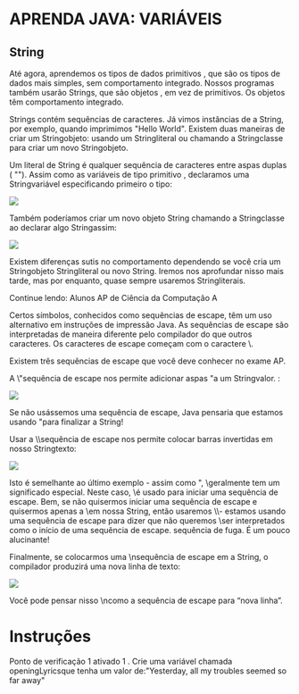 <h1>APRENDA JAVA: VARIÁVEIS</h1>

<h2>String</h2>

<p>Até agora, aprendemos os tipos de dados primitivos , que são os tipos de dados mais simples, sem comportamento integrado. Nossos programas também usarão Strings, que são objetos , em vez de primitivos. Os objetos têm comportamento integrado.</p>

<p>Strings contém sequências de caracteres. Já vimos instâncias de a String, por exemplo, quando imprimimos "Hello World". Existem duas maneiras de criar um Stringobjeto: usando um Stringliteral ou chamando a Stringclasse para criar um novo Stringobjeto.</p>

<p>Um literal de String é qualquer sequência de caracteres entre aspas duplas ( ""). Assim como as variáveis ​​de tipo primitivo , declaramos uma Stringvariável especificando primeiro o tipo:</p>

<img src="java1.png">

<p>Também poderíamos criar um novo objeto String chamando a Stringclasse ao declarar algo Stringassim:</p>

<img src="java2.png">

<p>Existem diferenças sutis no comportamento dependendo se você cria um Stringobjeto Stringliteral ou novo String. Iremos nos aprofundar nisso mais tarde, mas por enquanto, quase sempre usaremos Stringliterais.</p>

<p>Continue lendo: Alunos AP de Ciência da Computação A</p>

<p>Certos símbolos, conhecidos como sequências de escape, têm um uso alternativo em instruções de impressão Java. As sequências de escape são interpretadas de maneira diferente pelo compilador do que outros caracteres. Os caracteres de escape começam com o caractere \.</p>

<p>Existem três sequências de escape que você deve conhecer no exame AP.</p>

<p>A \"sequência de escape nos permite adicionar aspas "a um Stringvalor. :</p>

<img src="java3.png">

<p>Se não usássemos uma sequência de escape, Java pensaria que estamos usando "para finalizar a String!</p>

<p>Usar a \\sequência de escape nos permite colocar barras invertidas em nosso Stringtexto:</p>

<img src="java4.png">

<p>Isto é semelhante ao último exemplo - assim como ", \geralmente tem um significado especial. Neste caso, \é usado para iniciar uma sequência de escape. Bem, se não quisermos iniciar uma sequência de escape e quisermos apenas a \em nossa String, então usaremos \\- estamos usando uma sequência de escape para dizer que não queremos \ser interpretados como o início de uma sequência de escape. sequência de fuga. É um pouco alucinante!</p>

<p>Finalmente, se colocarmos uma \nsequência de escape em a String, o compilador produzirá uma nova linha de texto:</p>

<img src="java5.png">

<p>Você pode pensar nisso \ncomo a sequência de escape para “nova linha”.</p>

<h1>Instruções</h1>

<p>Ponto de verificação 1 ativado
1 .
Crie uma variável chamada openingLyricsque tenha um valor de:"Yesterday, all my troubles seemed so far away"
</p>
